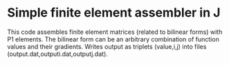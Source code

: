 # Simple finite element assembler in J

This code assembles finite element matrices (related to bilinear forms) with P1 elements. The bilinear form can be an arbitrary combination of function values and their gradients. Writes output as triplets (value,i,j) into files (output.dat,outputi.dat,outputj.dat).
